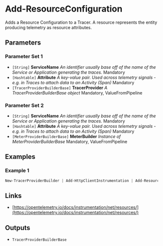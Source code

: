 # Add-ResourceConfiguration

Adds a Resource Configuration to a Tracer. A resource represents the entity producing telemetry as resource attributes.

## Parameters

### Parameter Set 1

- `[String]` **ServiceName** _An identifier usually base off of the name of the Service or Application generating the traces._ Mandatory
- `[Hashtable]` **Attribute** _A key-value pair. Used across telemetry signals - e.g. in Traces to attach data to an Activity (Span)_ Mandatory
- `[TracerProviderBuilderBase]` **TracerProvider** _A TracerProviderBuilderBase object_ Mandatory, ValueFromPipeline

### Parameter Set 2

- `[String]` **ServiceName** _An identifier usually base off of the name of the Service or Application generating the traces._ Mandatory
- `[Hashtable]` **Attribute** _A key-value pair. Used across telemetry signals - e.g. in Traces to attach data to an Activity (Span)_ Mandatory
- `[MeterProviderBuilderBase]` **MeterBuilder** _Instance of MeterProviderBuilderBase_ Mandatory, ValueFromPipeline

## Examples

### Example 1



```powershell
New-TracerProviderBuilder | Add-HttpClientInstrumentation | Add-ResourceConfiguration -ServiceName $ExecutionContext.Host.Name -Attribute @{"host.name" = $(hostname)} | Add-ExporterConsole | Start-Tracer
```

## Links

- [https://opentelemetry.io/docs/instrumentation/net/resources/](https://opentelemetry.io/docs/instrumentation/net/resources/)

## Outputs

- `TracerProviderBuilderBase`
